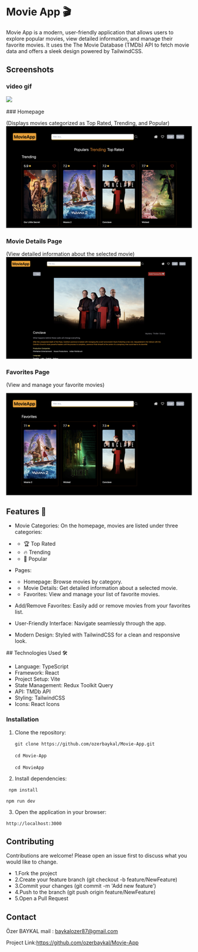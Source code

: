 # Movie App 🎬

Movie App is a modern, user-friendly application that allows users to explore popular movies, view detailed information, and manage their favorite movies. It uses the The Movie Database (TMDb) API to fetch movie data and offers a sleek design powered by TailwindCSS.

## Screenshots

### video gif

![](./MovieApp/src/assets/images/screenrecord.gif)

### Homepage

(Displays movies categorized as Top Rated, Trending, and Popular)
![](./MovieApp/src/assets/images/mainpage.png)

### Movie Details Page

(View detailed information about the selected movie)
![](./MovieApp/src/assets/images/detailpage.png)

### Favorites Page

(View and manage your favorite movies)

![](./MovieApp/src/assets/images/favoritepage.png)

## Features 🌟

- Movie Categories:
  On the homepage, movies are listed under three categories:

- - 🏆 Top Rated
- - 🔥 Trending
- - 🌟 Popular
- Pages:

- - Homepage: Browse movies by category.
- - Movie Details: Get detailed information about a selected movie.
- - Favorites: View and manage your list of favorite movies.
- Add/Remove Favorites: Easily add or remove movies from your favorites list.

- User-Friendly Interface: Navigate seamlessly through the app.

- Modern Design: Styled with TailwindCSS for a clean and responsive look.

## Technologies Used 🛠️

- Language: TypeScript
- Framework: React
- Project Setup: Vite
- State Management: Redux Toolkit Query
- API: TMDb API
- Styling: TailwindCSS
- Icons: React Icons

### Installation

1. Clone the repository:

   ```
   git clone https://github.com/ozerbaykal/Movie-App.git

   cd Movie-App

   cd MovieApp

   ```

2. Install dependencies:

```
 npm install

```

```
npm run dev
```

3.  Open the application in your browser:

```
http://localhost:3000

```

## Contributing

Contributions are welcome! Please open an issue first to discuss what you would like to change.

- 1.Fork the project
- 2.Create your feature branch (git checkout -b feature/NewFeature)
- 3.Commit your changes (git commit -m 'Add new feature')
- 4.Push to the branch (git push origin feature/NewFeature)
- 5.Open a Pull Request

<h2>Contact</h2>

Özer BAYKAL mail : baykalozer87@gmail.com

Project Link:https://github.com/ozerbaykal/Movie-App
